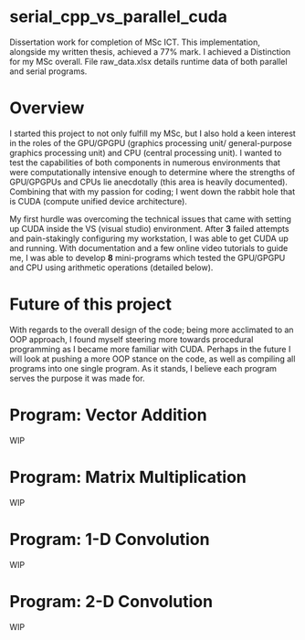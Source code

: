 # serial_cpp_vs_parallel_cuda
Dissertation work for completion of MSc ICT. This implementation, alongside my written thesis, achieved a 77% mark. I achieved a Distinction for my MSc overall.
File raw_data.xlsx details runtime data of both parallel and serial programs.

# Overview

I started this project to not only fulfill my MSc, but I also hold a keen interest in the roles of the GPU/GPGPU (graphics processing unit/ general-purpose graphics processing unit) and CPU (central processing unit). I wanted to test the capabilities of both components in numerous environments that were computationally intensive enough to determine where the strengths of GPU/GPGPUs and CPUs lie anecdotally (this area is heavily documented). Combining that with my passion for coding; I went down the rabbit hole that is CUDA (compute unified device architecture). 

My first hurdle was overcoming the technical issues that came with setting up CUDA inside the VS (visual studio) environment. After **3** failed attempts and pain-stakingly configuring my workstation, I was able to get CUDA up and running. With documentation and a few online video tutorials to guide me, I was able to develop **8** mini-programs which tested the GPU/GPGPU and CPU using arithmetic operations (detailed below). 

# Future of this project

With regards to the overall design of the code; being more acclimated to an OOP approach, I found myself steering more towards procedural programming as I became more familiar with CUDA. Perhaps in the future I will look at pushing a more OOP stance on the code, as well as compiling all programs into one single program. As it stands, I believe each program serves the purpose it was made for. 

# Program: Vector Addition
WIP
# Program: Matrix Multiplication
WIP
# Program: 1-D Convolution
WIP
# Program: 2-D Convolution
WIP
